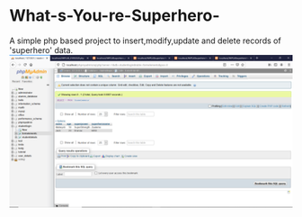 # What-s-You-re-Superhero-
A simple php based project to insert,modify,update and delete records of 'superhero' data.<br>
<img src="PHPMyadmin.png">
